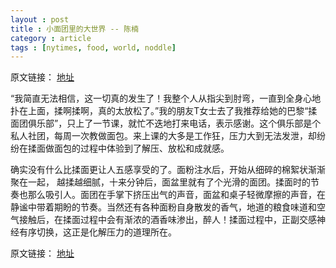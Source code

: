 ```yaml
---
layout : post
title : 小面团里的大世界 -- 陈楠
category : article
tags : [nytimes, food, world, noddle]
---
```


原文链接： [地址](http://cn.nytimes.com/article/life-fashion/2012/11/10/cc10recipe/)

“我简直无法相信，这一切真的发生了！我整个人从指尖到肘弯，一直到全身心地扑在上面，揉啊揉啊，真的太放松了。”我的朋友T女士去了我推荐给她的巴黎“揉面团俱乐部”，只上了一节课，就忙不迭地打来电话，表示感谢。这个俱乐部是个私人社团，每周一次教做面包。来上课的大多是工作狂，压力大到无法发泄，却纷纷在揉面做面包的过程中体验到了解压、放松和成就感。

确实没有什么比揉面更让人五感享受的了。面粉注水后，开始从细碎的棉絮状渐渐聚在一起， 越揉越细腻，十来分钟后，面盆里就有了个光滑的面团。揉面时的节奏也那么吸引人。面团在手掌下挤压出气的声音，面盆和桌子轻微摩擦的声音，在静谧中带着期盼的节奏。当然还有各种面粉自身散发的香气，地道的粮食味道和空气接触后，在揉面过程中会有渐浓的酒香味渗出，醉人！揉面过程中，正副交感神经有序切换，这正是化解压力的道理所在。

原文链接： [地址](http://cn.nytimes.com/article/life-fashion/2012/11/10/cc10recipe/)
